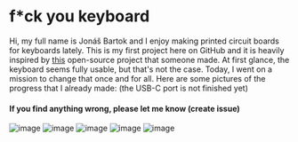 # f*ck you keyboard
Hi, my full name is Jonáš Bartok and I enjoy making printed circuit boards for keyboards lately. 
This is my first project here on GitHub and it is heavily inspired by [this](https://oshwlab.com/ClosedGL2/fuck-you-mechanical-keyboard) open-source project that someone made. 
At first glance, the keyboard seems fully usable, but that's not the case. Today, I went on a mission to change that once and for all. 
Here are some pictures of the progress that I already made: (the USB-C port is not finished yet) 
#### If you find anything wrong, please let me know (create issue)
![image](https://jednickahk.skauting.cz/wp-content/uploads/2023/07/kicadsch.png)
![image](https://jednickahk.skauting.cz/wp-content/uploads/2023/07/kicadpcb.png)
![image](https://jednickahk.skauting.cz/wp-content/uploads/2023/07/kicad3Drender.png)
![image](https://jednickahk.skauting.cz/wp-content/uploads/2023/07/front.png)
![image](https://jednickahk.skauting.cz/wp-content/uploads/2023/07/closer-look.png)
